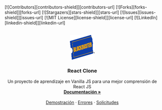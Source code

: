 <!-- PROJECT SHIELDS -->
<!--
*** I'm using markdown "reference style" links for readability.
*** Reference links are enclosed in brackets [ ] instead of parentheses ( ).
*** See the bottom of this document for the declaration of the reference variables
*** for contributors-url, forks-url, etc. This is an optional, concise syntax you may use.
*** https://www.markdownguide.org/basic-syntax/#reference-style-links
-->
[![Contributors][contributors-shield]][contributors-url]
[![Forks][forks-shield]][forks-url]
[![Stargazers][stars-shield]][stars-url]
[![Issues][issues-shield]][issues-url]
[![MIT License][license-shield]][license-url]
[![LinkedIn][linkedin-shield]][linkedin-url]

<!-- PROJECT LOGO -->
<br />
<div align="center">
  <a href="https://github.com/nelsonacos/react-clone">
    <img src="images/logo.png" alt="Logo" width="80" height="80">
  </a>

  <h3 align="center">React Clone</h3>

  <p align="center">
    Un proyecto de aprendizaje en Vanilla JS para una mejor comprensión de React JS
    <br />
    <a href="https://github.com/nelsonacos/react-clone"><strong>Documentación »</strong></a>
    <br />
    <br />
    <a href="https://github.com/nelsonacos/react-clone">Demostración</a>
    ·
    <a href="https://github.com/nelsonacos/react-clone/issues">Errores</a>
    ·
    <a href="https://github.com/nelsonacos/react-clone/issues">Solicitudes</a>
  </p>
</div>
